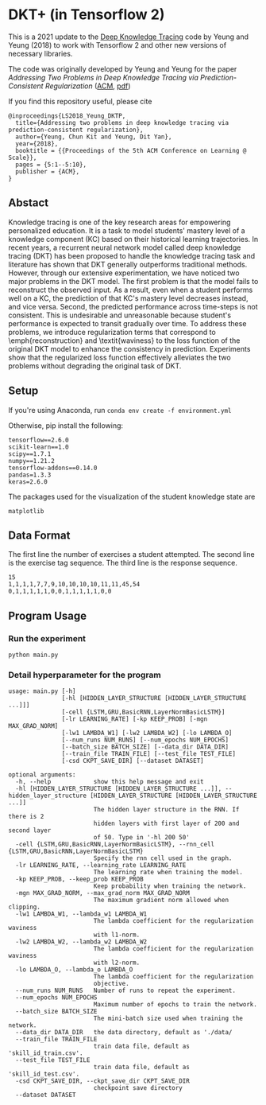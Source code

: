 # DKT+ (in Tensorflow 2)
This is a 2021 update to the [Deep Knowledge Tracing](https://github.com/ckyeungac/deep-knowledge-tracing-plus) code by Yeung and Yeung (2018) to work with Tensorflow 2 and other new versions of necessary libraries. 

The code was originally developed by Yeung and Yeung for the paper *Addressing Two Problems in Deep Knowledge Tracing via Prediction-Consistent Regularization* ([ACM](https://dl.acm.org/citation.cfm?id=3231647), [pdf](https://arxiv.org/pdf/1806.02180.pdf))

If you find this repository useful, please cite
```
@inproceedings{LS2018_Yeung_DKTP,
  title={Addressing two problems in deep knowledge tracing via prediction-consistent regularization},
  author={Yeung, Chun Kit and Yeung, Dit Yan},
  year={2018},
  booktitle = {{Proceedings of the 5th ACM Conference on Learning @ Scale}},
  pages = {5:1--5:10},
  publisher = {ACM},
}
```

## Abstact
Knowledge tracing is one of the key research areas for empowering personalized education. It is a task to model students' mastery level of a knowledge component (KC) based on their historical learning trajectories. In recent years, a recurrent neural network model called deep knowledge tracing (DKT) has been proposed to handle the knowledge tracing task and literature has shown that DKT generally outperforms traditional methods. However, through our extensive experimentation, we have noticed two major problems in the DKT model. The first problem is that the model fails to reconstruct the observed input. As a result, even when a student performs well on a KC, the prediction of that KC's mastery level decreases instead, and vice versa. Second, the predicted performance across time-steps is not consistent. This is undesirable and unreasonable because student's performance is expected to transit gradually over time. To address these problems, we introduce regularization terms that correspond to \emph{reconstruction} and \textit{waviness} to the loss function of the original DKT model to enhance the consistency in prediction. Experiments show that the regularized loss function effectively alleviates the two problems without degrading the original task of DKT.

## Setup
If you're using Anaconda, run `conda env create -f environment.yml`

Otherwise, pip install the following:
```
tensorflow==2.6.0
scikit-learn==1.0
scipy==1.7.1
numpy==1.21.2
tensorflow-addons==0.14.0
pandas=1.3.3
keras=2.6.0
```

The packages used for the visualization of the student knowledge state are
```
matplotlib
```

## Data Format
The first line the number of exercises a student attempted. The second line is the exercise tag sequence. The third line is the response sequence.
```
15
1,1,1,1,7,7,9,10,10,10,10,11,11,45,54
0,1,1,1,1,1,0,0,1,1,1,1,1,0,0
```

## Program Usage
### Run the experiment
```
python main.py
```

### Detail hyperparameter for the program
```
usage: main.py [-h]
               [-hl [HIDDEN_LAYER_STRUCTURE [HIDDEN_LAYER_STRUCTURE ...]]]
               [-cell {LSTM,GRU,BasicRNN,LayerNormBasicLSTM}]
               [-lr LEARNING_RATE] [-kp KEEP_PROB] [-mgn MAX_GRAD_NORM]
               [-lw1 LAMBDA_W1] [-lw2 LAMBDA_W2] [-lo LAMBDA_O]
               [--num_runs NUM_RUNS] [--num_epochs NUM_EPOCHS]
               [--batch_size BATCH_SIZE] [--data_dir DATA_DIR]
               [--train_file TRAIN_FILE] [--test_file TEST_FILE]
               [-csd CKPT_SAVE_DIR] [--dataset DATASET]

optional arguments:
  -h, --help            show this help message and exit
  -hl [HIDDEN_LAYER_STRUCTURE [HIDDEN_LAYER_STRUCTURE ...]], --hidden_layer_structure [HIDDEN_LAYER_STRUCTURE [HIDDEN_LAYER_STRUCTURE ...]]
                        The hidden layer structure in the RNN. If there is 2
                        hidden layers with first layer of 200 and second layer
                        of 50. Type in '-hl 200 50'
  -cell {LSTM,GRU,BasicRNN,LayerNormBasicLSTM}, --rnn_cell {LSTM,GRU,BasicRNN,LayerNormBasicLSTM}
                        Specify the rnn cell used in the graph.
  -lr LEARNING_RATE, --learning_rate LEARNING_RATE
                        The learning rate when training the model.
  -kp KEEP_PROB, --keep_prob KEEP_PROB
                        Keep probability when training the network.
  -mgn MAX_GRAD_NORM, --max_grad_norm MAX_GRAD_NORM
                        The maximum gradient norm allowed when clipping.
  -lw1 LAMBDA_W1, --lambda_w1 LAMBDA_W1
                        The lambda coefficient for the regularization waviness
                        with l1-norm.
  -lw2 LAMBDA_W2, --lambda_w2 LAMBDA_W2
                        The lambda coefficient for the regularization waviness
                        with l2-norm.
  -lo LAMBDA_O, --lambda_o LAMBDA_O
                        The lambda coefficient for the regularization
                        objective.
  --num_runs NUM_RUNS   Number of runs to repeat the experiment.
  --num_epochs NUM_EPOCHS
                        Maximum number of epochs to train the network.
  --batch_size BATCH_SIZE
                        The mini-batch size used when training the network.
  --data_dir DATA_DIR   the data directory, default as './data/
  --train_file TRAIN_FILE
                        train data file, default as 'skill_id_train.csv'.
  --test_file TEST_FILE
                        train data file, default as 'skill_id_test.csv'.
  -csd CKPT_SAVE_DIR, --ckpt_save_dir CKPT_SAVE_DIR
                        checkpoint save directory
  --dataset DATASET
```
